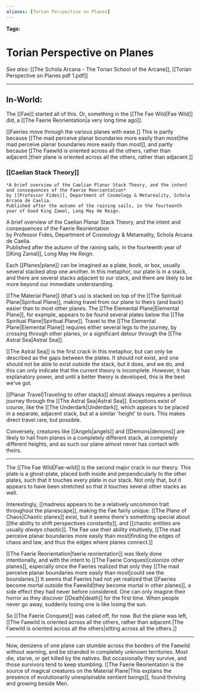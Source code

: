 ```yaml
---
aliases: [Torian Perspective on Planes]
---
```


**Tags:** 
# Torian Perspective on Planes
*See also:* [[The Schola Arcana - The Torian School of the Arcane]], [[Torian Perspective on Planes pdf 1.pdf]]
___
## In-World:
The [[Fae]] started all of this. Or, something in the [[The Fae Wild|Fae Wild]] did, a [[The Faerie Reorientation|a very long time ago]].

[[Faeries move through the various planes with ease.]] This is partly because [[The mad perceive planar boundaries more easily than most|the mad perceive planar boundaries more easily than most]], and partly because [[The Faewild is oriented across all the others, rather than adjacent.|their plane is oriented across all the others, rather than adjacent.]]

### [[Caelian Stack Theory]]

```ad-note
*A brief overview of the Caelian Planar Stack Theory, and the intent and consequences of the Faerie Reorientation*  
by [[Professor Fides]], Department of Cosmology & Metareality, Schola Arcana de Caelia.  
Published after the autumn of the raining sails, in the fourteenth year of Good King Zamal, Long May He Reign.
```
A brief overview of the Caelian Planar Stack Theory, and the intent and consequences of the Faerie Reorientation  
by Professor Fides, Department of Cosmology & Metareality, Schola Arcana de Caelia.  
Published after the autumn of the raining sails, in the fourteenth year of [[King Zamal]], Long May He Reign.


Each [[Planes|plane]] can be imagined as a plate, book, or box, usually several stacked atop one another. In this metaphor, our plate is in a stack, and there are several stacks adjacent to our stack, and there are likely to be more beyond our immediate understanding.

[[The Material Plane]] (that's us) is stacked on top of the [[The Spiritual Plane|Spiritual Plane]], making travel from our plane to theirs (and back) easier than to most other planes. The [[The Elemental Plane|Elemental Plane]], for example, appears to be found several plates below the [[The Spiritual Plane|Spiritual Plane]]. Travel to the [[The Elemental Plane|Elemental Plane]] requires either several legs to the journey, by crossing through other planes, or a significant detour through the [[The Astral Sea|Astral Sea]].

[[The Astral Sea]] is the first crack in this metaphor, but can only be described as the gaps between the plates. It should not exist, and one should not be able to exist outside the stack, but it does, and we do, and this can only indicate that the current theory is incomplete. However, it has explanatory power, and until a better theory is developed, this is the best we've got.

[[Planar Travel|Traveling to other stacks]] almost always requires a perilous journey through the [[The Astral Sea|Astral Sea]]. Exceptions exist of course, like the [[The Underdark|Underdark]], which appears to be placed in a separate, adjacent stack, but at a similar 'height' to ours. This makes direct travel rare, but possible.

Conversely, creatures like [[Angels|angels]] and [[Demons|demons]] are likely to hail from planes in a completely different stack, at completely different heights, and as such our plane almost never has contact with theirs.

---

The [[The Fae Wild|Fae-wild]] is the second major crack in our theory. This plate is a ghost-plate, placed both inside and perpendicularly to the other plates, such that it touches every plate in our stack. Not only that, but it appears to have been stretched so that it touches several other stacks as well.

Interestingly, [[madness appears to be a relatively uncommon trait throughout the planescape]], making the Fae fairly unique. [[The Plane of Chaos|Chaotic planes]] exist, but it seems there's something special about [[the ability to shift perspectives constantly]], and [[chaotic entities are usually _always_ chaotic]]. The Fae use their ability intuitively, [[The mad perceive planar boundaries more easily than most|finding the edges of chaos and law, and thus the edges where planes connect.]]

[[The Faerie Reorientation|faerie reorientation]] was likely done intentionally, and with the intent to [[The Faerie Conquest|colonize other planes]], especially once the Faeries realized that only they [[The mad perceive planar boundaries more easily than most|could see the boundaries.]] It seems that Faeries had not yet realized that [[Faeries become mortal outside the Faewild|they become mortal in other planes]], a side effect they had never before considered. One can only imagine their horror as they discover [[Death|death]] for the first time. When people never go away, suddenly losing one is like losing the sun.

So [[The Faerie Conquest]] was called off, for now. But the plane was left, [[The Faewild is oriented across all the others, rather than adjacent.|The Faewild is oriented across all the others|sitting across all the others.]]

---

Now, denizens of one plane can stumble across the borders of the Faewild without warning, and be stranded in completely unknown territories. Most die, starve, or get killed by the natives. But occasionally they survive, and those survivors tend to keep stumbling.  [[The Faerie Reorientation is the source of magical creatures on the Material Plane|This explains the presence of evolutionarily unexplainable sentient beings]], found thriving and growing beside Men.